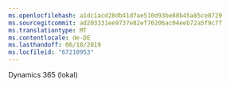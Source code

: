 ```yaml
---
ms.openlocfilehash: a1dc1acd28db41d7ae510d93be88b45a85ce8729
ms.sourcegitcommit: ad203331ee9737e82ef70206ac04eeb72a5f9c7f
ms.translationtype: MT
ms.contentlocale: de-DE
ms.lasthandoff: 06/18/2019
ms.locfileid: "67210953"
---
```

Dynamics 365 (lokal)